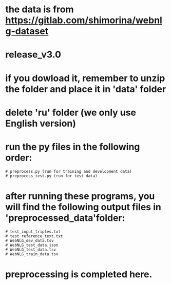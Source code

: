 # the data is from https://gitlab.com/shimorina/webnlg-dataset
# release_v3.0
# if you dowload it, remember to unzip the folder and place it in 'data' folder
# delete 'ru' folder (we only use English version)
# run the py files in the following order:
	# preprocess.py (run for training and development data)
	# preprocess_test.py (run for test data)
# after running these programs, you will find the following output files in 'preprocessed_data'folder:
    # test_input_triples.txt
    # test_reference_text.txt
    # WebNLG_dev_data.tsv
    # WebNLG_test_data.json
    # WebNLG_test_data.tsv
    # WebNLG_train_data.tsv
# preprocessing is completed here. 
